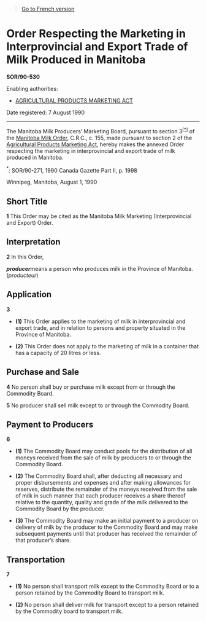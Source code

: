 > [Go to French version](/fr/Règlements/Décrets,%20ordonnances%20et%20règlements%20statutaires/90/530.md)

# Order Respecting the Marketing in Interprovincial and Export Trade of Milk Produced in Manitoba

**SOR/90-530**

Enabling authorities: 
- [AGRICULTURAL PRODUCTS MARKETING ACT](/en/Acts/Revised%20Statutes%20of%20Canada/A/A-6.md)

Date registered: 7 August 1990

----------

The Manitoba Milk Producers’ Marketing Board, pursuant to section 3<sup><a href='#footnote1_e'>[*]</a></sup> of the [Manitoba Milk Order](/en/Regulations/Consolidated%20Regulations%20of%20Canada/101-200/C.R.C.,%20c.%20155.md), C.R.C., c. 155, made pursuant to section 2 of the [Agricultural Products Marketing Act](/en/Acts/Revised%20Statutes%20of%20Canada/A/A-6.md), hereby makes the annexed Order respecting the marketing in interprovincial and export trade of milk produced in Manitoba.

<a name='footnote1_e'><sup>*</sup></a>: SOR/90-271, 1990 Canada Gazette Part II, p. 1998<br />

Winnipeg, Manitoba, August 1, 1990




## Short Title


**1** This Order may be cited as the Manitoba Milk Marketing (Interprovincial and Export) Order.




## Interpretation


**2** In this Order,

***producer***means a person who produces milk in the Province of Manitoba. (*producteur*)




## Application


**3** 

- **(1)** This Order applies to the marketing of milk in interprovincial and export trade, and in relation to persons and property situated in the Province of Manitoba.

- **(2)** This Order does not apply to the marketing of milk in a container that has a capacity of 20 litres or less.




## Purchase and Sale


**4** No person shall buy or purchase milk except from or through the Commodity Board.



**5** No producer shall sell milk except to or through the Commodity Board.




## Payment to Producers


**6** 

- **(1)** The Commodity Board may conduct pools for the distribution of all moneys received from the sale of milk by producers to or through the Commodity Board.

- **(2)** The Commodity Board shall, after deducting all necessary and proper disbursements and expenses and after making allowances for reserves, distribute the remainder of the moneys received from the sale of milk in such manner that each producer receives a share thereof relative to the quantity, quality and grade of the milk delivered to the Commodity Board by the producer.

- **(3)** The Commodity Board may make an initial payment to a producer on delivery of milk by the producer to the Commodity Board and may make subsequent payments until that producer has received the remainder of that producer’s share.




## Transportation


**7** 

- **(1)** No person shall transport milk except to the Commodity Board or to a person retained by the Commodity Board to transport milk.

- **(2)** No person shall deliver milk for transport except to a person retained by the Commodity board to transport milk.


